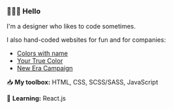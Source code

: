 ### 🙋🏻‍♀️ Hello
I'm a designer who likes to code sometimes.

I also hand-coded websites for fun and for companies:
* [Colors with name](https://yingyingszeto.github.io/colors-with-names/)
* [Your True Color](https://yingyingszeto.github.io/yourtruecolor/)
* [New Era Campaign](https://yingyingszeto.github.io/slidelinetoslideline/)


📥 **My toolbox:** HTML, CSS, SCSS/SASS, JavaScript

🌱 **Learning:** React.js
